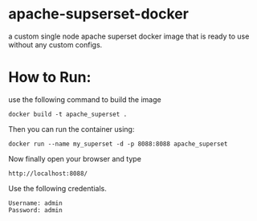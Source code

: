 # apache-supserset-docker
a custom single node apache superset docker image that is ready to use without any custom configs.

# How to Run:
use the following command to build the image


	docker build -t apache_superset .

Then you can run the container using:

	docker run --name my_superset -d -p 8088:8088 apache_superset
		
Now finally open your browser and type

	http://localhost:8088/
		
Use the following credentials.

	Username: admin
	Password: admin
